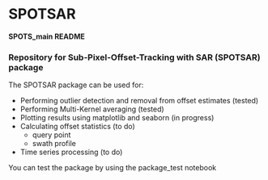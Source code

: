 # SPOTSAR

**SPOTS_main README**

### Repository for Sub-Pixel-Offset-Tracking with SAR (SPOTSAR) package


The SPOTSAR package can be used for:

 - Performing outlier detection and removal from offset estimates (tested)
 - Performing Multi-Kernel averaging (tested)
 - Plotting results using matplotlib and seaborn (in progress)
 - Calculating offset statistics (to do)
   - query point
   - swath profile
 - Time series processing (to do)

You can test the package by using the package_test notebook

